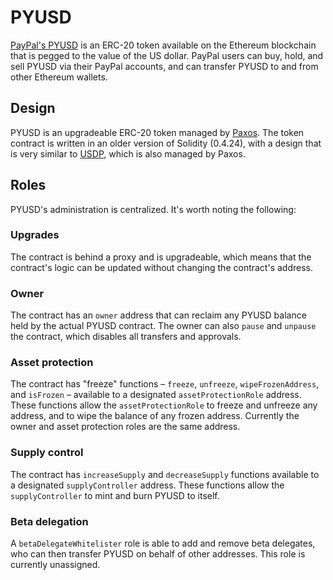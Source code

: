 # PYUSD

[PayPal's PYUSD](https://www.paypal.com/us/digital-wallet/manage-money/crypto/pyusd) is an ERC-20 token available on the Ethereum blockchain that is pegged to the value of the US dollar. PayPal users can buy, hold, and sell PYUSD via their PayPal accounts, and can transfer PYUSD to and from other Ethereum wallets.

## Design

PYUSD is an upgradeable ERC-20 token managed by [Paxos](https://www.paxos.com/). The token contract is written in an older version of Solidity (0.4.24), with a design that is very similar to [USDP](https://etherscan.io/token/0x8e870d67f660d95d5be530380d0ec0bd388289e1), which is also managed by Paxos.

## Roles

PYUSD's administration is centralized. It's worth noting the following:

### Upgrades

The contract is behind a proxy and is upgradeable, which means that the contract's logic can be updated without changing the contract's address.

### Owner

The contract has an `owner` address that can reclaim any PYUSD balance held by the actual PYUSD contract. The owner can also `pause` and `unpause` the contract, which disables all transfers and approvals.

### Asset protection

The contract has "freeze" functions – `freeze`, `unfreeze`, `wipeFrozenAddress`, and `isFrozen` – available to a designated `assetProtectionRole` address. These functions allow the `assetProtectionRole` to freeze and unfreeze any address, and to wipe the balance of any frozen address. Currently the owner and asset protection roles are the same address.

### Supply control

The contract has `increaseSupply` and `decreaseSupply` functions available to a designated `supplyController` address. These functions allow the `supplyController` to mint and burn PYUSD to itself.

### Beta delegation

A `betaDelegateWhitelister` role is able to add and remove beta delegates, who can then transfer PYUSD on behalf of other addresses. This role is currently unassigned.

